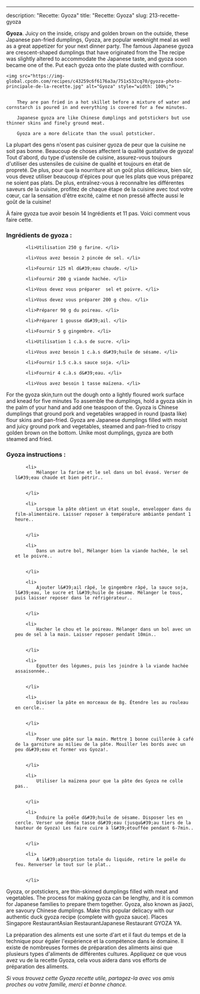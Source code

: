 ---
description: "Recette: Gyoza"
title: "Recette: Gyoza"
slug: 213-recette-gyoza

<p>
	<strong>Gyoza</strong>. 
	Juicy on the inside, crispy and golden brown on the outside, these Japanese pan-fried dumplings, Gyoza, are popular weeknight meal as well as a great appetizer for your next dinner party. The famous Japanese gyoza are crescent-shaped dumplings that have originated from the The recipe was slightly altered to accommodate the Japanese taste, and gyoza soon became one of the. Put each gyoza onto the plate dusted with cornflour.
</p>
<p>
	
	<img src="https://img-global.cpcdn.com/recipes/c43259c6f6176a3a/751x532cq70/gyoza-photo-principale-de-la-recette.jpg" alt="Gyoza" style="width: 100%;">
	
	
		They are pan fried in a hot skillet before a mixture of water and cornstarch is poured in and everything is covered for a few minutes.
	
		Japanese gyoza are like Chinese dumplings and potstickers but use thinner skins and finely ground meat.
	
		Gyoza are a more delicate than the usual potsticker.
	
</p>

La plupart des gens n'osent pas cuisiner gyoza de peur que la cuisine ne soit pas bonne. Beaucoup de choses affectent la qualité gustative de gyoza! Tout d'abord, du type d'ustensile de cuisine, assurez-vous toujours d'utiliser des ustensiles de cuisine de qualité et toujours en état de propreté. De plus, pour que la nourriture ait un goût plus délicieux, bien sûr, vous devez utiliser beaucoup d'épices pour que les plats que vous préparez ne soient pas plats. De plus, entraînez-vous à reconnaître les différentes saveurs de la cuisine, profitez de chaque étape de la cuisine avec tout votre cœur, car la sensation d'être excité, calme et non pressé affecte aussi le goût de la cuisine!

<!--inarticleads1-->

À faire gyoza tue avoir besoin 14 Ingrédients et 11 pas. Voici comment vous faire cette.

<h3>Ingrédients de gyoza :</h3>

<ol>
	
		<li>Utilisation 250 g farine. </li>
	
		<li>Vous avez besoin 2 pincée de sel. </li>
	
		<li>Fournir 125 ml d&#39;eau chaude. </li>
	
		<li>Fournir 200 g viande hachée. </li>
	
		<li>Vous devez vous préparer  sel et poivre. </li>
	
		<li>Vous devez vous préparer 200 g chou. </li>
	
		<li>Préparer 90 g du poireau. </li>
	
		<li>Préparer 1 gousse d&#39;ail. </li>
	
		<li>Fournir 5 g gingembre. </li>
	
		<li>Utilisation 1 c.à.s de sucre. </li>
	
		<li>Vous avez besoin 1 c.à.s d&#39;huile de sésame. </li>
	
		<li>Fournir 1.5 c.à.s sauce soja. </li>
	
		<li>Fournir 4 c.à.s d&#39;eau. </li>
	
		<li>Vous avez besoin 1 tasse maïzena. </li>
	
</ol>

For the gyoza skin,turn out the dough onto a lightly floured work surface and knead for five minutes To assemble the dumplings, hold a gyoza skin in the palm of your hand and add one teaspoon of the. Gyoza is Chinese dumplings that ground pork and vegetables wrapped in round (pasta like) flour skins and pan-fried. Gyoza are Japanese dumplings filled with moist and juicy ground pork and vegetables, steamed and pan-fried to crispy golden brown on the bottom. Unike most dumplings, gyoza are both steamed and fried. 

<!--inarticleads2-->

<h3>Gyoza instructions :</h3>

<ol>
	
		<li>
			Mélanger la farine et le sel dans un bol évasé. Verser de l&#39;eau chaude et bien pétrir..
			
			
		</li>
	
		<li>
			Lorsque la pâte obtient un état souple, envelopper dans du film-alimentaire. Laisser reposer à température ambiante pendant 1 heure..
			
			
		</li>
	
		<li>
			Dans un autre bol, Mélanger bien la viande hachée, le sel et le poivre..
			
			
		</li>
	
		<li>
			Ajouter l&#39;ail râpé, le gingembre râpé, la sauce soja, l&#39;eau, le sucre et l&#39;huile de sésame. Mélanger le tous, puis laisser reposer dans le réfrigérateur..
			
			
		</li>
	
		<li>
			Hacher le chou et le poireau. Mélanger dans un bol avec un peu de sel à la main. Laisser reposer pendant 10min..
			
			
		</li>
	
		<li>
			Egoutter des légumes, puis les joindre à la viande hachée assaisonnée..
			
			
		</li>
	
		<li>
			Diviser la pâte en morceaux de 8g. Étendre les au rouleau en cercle..
			
			
		</li>
	
		<li>
			Poser une pâte sur la main. Mettre 1 bonne cuillerée à café de la garniture au milieu de la pâte. Mouiller les bords avec un peu d&#39;eau et former vos Gyoza!.
			
			
		</li>
	
		<li>
			Utiliser la maïzena pour que la pâte des Gyoza ne colle pas..
			
			
		</li>
	
		<li>
			Enduire la poêle d&#39;huile de sésame. Disposer les en cercle. Verser une demie tasse d&#39;eau (jusqu&#39;au tiers de la hauteur de Gyoza) Les faire cuire à l&#39;étouffée pendant 6-7min..
			
			
		</li>
	
		<li>
			A l&#39;absorption totale du liquide, retire le poêle du feu. Renverser le tout sur le plat..
			
			
		</li>
	
</ol>

Gyoza, or potstickers, are thin-skinned dumplings filled with meat and vegetables. The process for making gyoza can be lengthy, and it is common for Japanese families to prepare them together. Gyoza, also known as jiaozi, are savoury Chinese dumplings. Make this popular delicacy with our authentic duck gyoza recipe (complete with gyoza sauce). Places Singapore RestaurantAsian RestaurantJapanese Restaurant GYOZA YA. 

<!--inarticleads1-->

<p>
La préparation des aliments est une sorte d'art et il faut du temps et de la technique pour égaler l'expérience et la compétence dans le domaine. Il existe de nombreuses formes de préparation des aliments ainsi que plusieurs types d'aliments de différentes cultures. Appliquez ce que vous avez vu de la recette Gyoza, cela vous aidera dans vos efforts de préparation des aliments.
</p>

<p>
<i>Si vous trouvez cette Gyoza recette utile, partagez-la avec vos amis proches ou votre famille, merci et bonne chance.</i>
</p>
